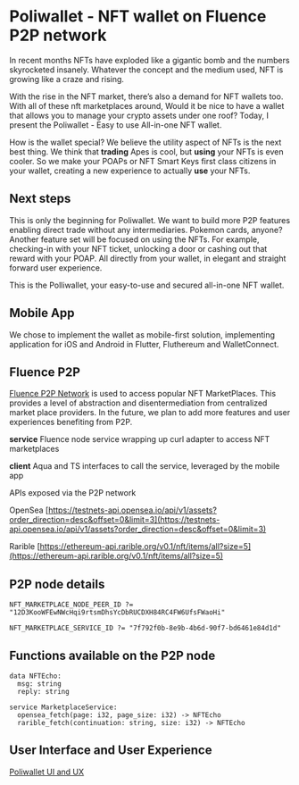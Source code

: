 # Poliwallet - NFT wallet on Fluence P2P network
In recent months NFTs have exploded like a gigantic bomb and the numbers skyrocketed insanely. Whatever the concept and the medium used, NFT is growing like a craze and rising.

With the rise in the NFT market, there’s also a demand for NFT wallets too. With all of these nft marketplaces around, Would it be nice to have a wallet that allows you to manage your crypto assets under one roof? Today, I present the Poliwallet - Easy to use All-in-one NFT wallet.

How is the wallet special? We believe the utility aspect of NFTs is the next best thing. We think that **trading** Apes is cool, but **using** your NFTs is even cooler.  So we make your POAPs or NFT Smart Keys first class citizens in your wallet, creating a new experience to actually **use** your NFTs.

## Next steps

This is only the beginning for Poliwallet. We want to build more P2P features enabling direct trade without any intermediaries. Pokemon cards, anyone? Another feature set will be focused on using the NFTs. For example, checking-in with your NFT ticket, unlocking a door or cashing out that reward with your POAP.  All directly from your wallet, in elegant and straight forward user experience.

This is the Polliwallet, your easy-to-use and secured all-in-one NFT wallet.

## Mobile App
We chose to implement the wallet as mobile-first solution, implementing application for iOS and Android in Flutter, Fluthereum and  WalletConnect.

## Fluence P2P

[Fluence P2P Network](fluence.network) is used to access popular NFT MarketPlaces. This provides a level of abstraction and disentermediation from centralized market place providers. In the future, we plan to add more features and user experiences benefiting from P2P.

**service**
Fluence node service wrapping up curl adapter to access NFT marketplaces

**client**
Aqua and TS interfaces to call the service, leveraged by the mobile app

APIs exposed via the P2P network

OpenSea [https://testnets-api.opensea.io/api/v1/assets?order_direction=desc&offset=0&limit=3](https://testnets-api.opensea.io/api/v1/assets?order_direction=desc&offset=0&limit=3)

Rarible [https://ethereum-api.rarible.org/v0.1/nft/items/all?size=5](https://ethereum-api.rarible.org/v0.1/nft/items/all?size=5)

## P2P node details


```NFT_MARKETPLACE_NODE_PEER_ID ?= "12D3KooWFEwNWcHqi9rtsmDhsYcDbRUCDXH84RC4FW6UfsFWaoHi"```


```NFT_MARKETPLACE_SERVICE_ID ?= "7f792f0b-8e9b-4b6d-90f7-bd6461e84d1d"```




## Functions available on the P2P node
```
data NFTEcho:
  msg: string
  reply: string

service MarketplaceService:
  opensea_fetch(page: i32, page_size: i32) -> NFTEcho
  rarible_fetch(continuation: string, size: i32) -> NFTEcho
  ```


## User Interface and User Experience

[Poliwallet UI and UX](https://docs.google.com/document/d/1fhbRTznWy5MVBDgkHw2CRRgtloFHI6Aq4-kYOTk1VpI/edit?usp=sharing)
